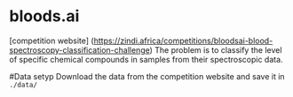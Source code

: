 # bloods.ai
[competition website] (https://zindi.africa/competitions/bloodsai-blood-spectroscopy-classification-challenge)
The problem is to classify the level of specific chemical compounds in samples from their spectroscopic data.

#Data setyp 
Download the data from the competition website and save it in `./data/`

